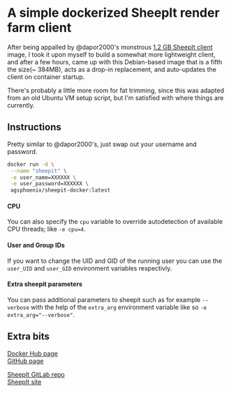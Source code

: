 # A simple dockerized SheepIt render farm client

After being appalled by @dapor2000's monstrous [1.2 GB SheepIt client](https://hub.docker.com/r/dapor/docker_sheepit_renderfarm/) image, I took it upon myself to build a somewhat more lightweight client, and after a few hours, came up with this Debian-based image that is a fifth the size(~ 384MB), acts as a drop-in replacement, and auto-updates the client on container startup.

There's probably a little more room for fat trimming, since this was adapted from an old Ubuntu VM setup script, but I'm satisfied with where things are currently.

## Instructions
Pretty similar to @dapor2000's, just swap out your username and password.

```bash
docker run -d \
 --name "sheepit" \
 -e user_name=XXXXXX \
 -e user_password=XXXXXX \
 agsphoenix/sheepit-docker:latest
```
#### CPU

You can also specify the `cpu` variable to override autodetection of available CPU threads; like `-e cpu=4`.

#### User and Group IDs

If you want to change the UID and GID of the running user you can use the `user_UID` and `user_GID` environment variables respectivly.

#### Extra sheepit parameters

You can pass additional parameters to sheepit such as for example `--verbose` with the help of the `extra_arg` environment variable like so `-e extra_arg="--verbose"`.

## Extra bits
[Docker Hub page](https://hub.docker.com/r/agsphoenix/sheepit-docker/)  
[GitHub page](https://github.com/AGSPhoenix/sheepit-docker)

[SheepIt GitLab repo](https://gitlab.com/sheepitrenderfarm)   
[SheepIt site](https://www.sheepit-renderfarm.com/)
